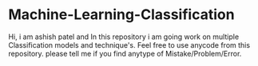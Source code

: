 # Machine-Learning-Classification
Hi, i am ashish patel and In this repository i am going work on multiple Classification models and technique's.
Feel free to use anycode from this repository.
please tell me if you find anytype of Mistake/Problem/Error.
